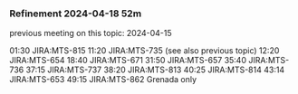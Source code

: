 ### Refinement 2024-04-18 52m
previous meeting on this topic: 2024-04-15

01:30 JIRA:MTS-815
11:20 JIRA:MTS-735 (see also previous topic)
12:20 JIRA:MTS-654
18:40 JIRA:MTS-671
31:50 JIRA:MTS-657 
35:40 JIRA:MTS-736
37:15 JIRA:MTS-737
38:20 JIRA:MTS-813
40:25 JIRA:MTS-814
43:14 JIRA:MTS-653
49:15 JIRA:MTS-862 Grenada only














